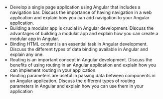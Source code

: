 <div>
 <ul>
   <li>Develop a single page application using Angular that includes a navigation bar. Discuss the importance of having navigation in a web application and explain how you can add navigation to your Angular application.

</li>
    <li>Building a modular app is crucial in Angular development. Discuss the advantages of building a modular app and explain how you can create a modular app in Angular.

</li>
    <li>
   Binding HTML content is an essential task in Angular development. Discuss the different types of data binding available in Angular and explain  any one.</li>
    <li>
   Routing is an important concept in Angular development. Discuss the benefits of using routing in an Angular application and explain how you can implement routing in your application.

</li>
    <li>Routing parameters are useful in passing data between components in an Angular application. Discuss the different types of routing parameters in Angular and explain how you can use them in your application

</li>
   
  </ul>
  
  </div>
